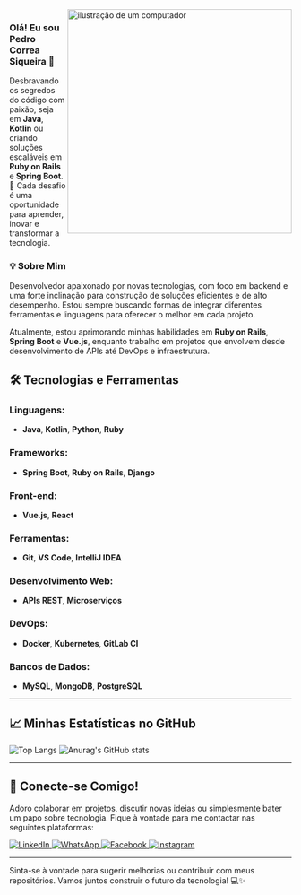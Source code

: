 <img src="https://raw.githubusercontent.com/MicaelliMedeiros/micaellimedeiros/master/image/computer-illustration.png" alt="ilustração de um computador" width="400px" align="right"/>

### Olá! Eu sou Pedro Correa Siqueira 👋 

Desbravando os segredos do código com paixão, seja em **Java**, **Kotlin** ou criando soluções escaláveis em **Ruby on Rails** e **Spring Boot**. 🚀 Cada desafio é uma oportunidade para aprender, inovar e transformar a tecnologia.

<p clear="right"/>

### 💡 Sobre Mim

Desenvolvedor apaixonado por novas tecnologias, com foco em backend e uma forte inclinação para construção de soluções eficientes e de alto desempenho. Estou sempre buscando formas de integrar diferentes ferramentas e linguagens para oferecer o melhor em cada projeto.

Atualmente, estou aprimorando minhas habilidades em **Ruby on Rails**, **Spring Boot** e **Vue.js**, enquanto trabalho em projetos que envolvem desde desenvolvimento de APIs até DevOps e infraestrutura.

## 🛠 Tecnologias e Ferramentas

### Linguagens:
- **Java**, **Kotlin**, **Python**, **Ruby**

### Frameworks:
- **Spring Boot**, **Ruby on Rails**, **Django**

### Front-end:
- **Vue.js**, **React**

### Ferramentas:
- **Git**, **VS Code**, **IntelliJ IDEA**

### Desenvolvimento Web:
- **APIs REST**, **Microserviços**

### DevOps:
- **Docker**, **Kubernetes**, **GitLab CI**

### Bancos de Dados:
- **MySQL**, **MongoDB**, **PostgreSQL**

---

## 📈 Minhas Estatísticas no GitHub

![Top Langs](https://github-readme-stats.vercel.app/api/top-langs/?username=baku01&layout=compact&theme=radical)
![Anurag's GitHub stats](https://github-readme-stats.vercel.app/api?username=baku01&show_icons=true&theme=radical)

---

## 🤝 Conecte-se Comigo!

Adoro colaborar em projetos, discutir novas ideias ou simplesmente bater um papo sobre tecnologia. Fique à vontade para me contactar nas seguintes plataformas:

<p>
  <a href="https://www.linkedin.com/in/pedro-correa-siqueira-a89095275" title="LinkedIn">
    <img src="https://img.shields.io/badge/-LinkedIn-0e76a8?style=for-the-badge&logo=Linkedin&logoColor=white" alt="LinkedIn"/>
  </a>
  <a href="https://wa.me/5517992857329" title="WhatsApp">
    <img src="https://img.shields.io/badge/-WhatsApp-25d366?style=for-the-badge&logo=whatsapp&logoColor=white" alt="WhatsApp"/>
  </a>
  <a href="https://www.facebook.com/profile.php?id=100005350508195" title="Facebook">
    <img src="https://img.shields.io/badge/-Facebook-3b5998?style=for-the-badge&logo=facebook&logoColor=white" alt="Facebook"/>
  </a>
  <a href="https://www.instagram.com/pedro_0x80/" title="Instagram">
    <img src="https://img.shields.io/badge/-Instagram-E4405F?style=for-the-badge&logo=instagram&logoColor=white" alt="Instagram"/>
  </a>
</p>

---

Sinta-se à vontade para sugerir melhorias ou contribuir com meus repositórios. Vamos juntos construir o futuro da tecnologia! 💻✨

